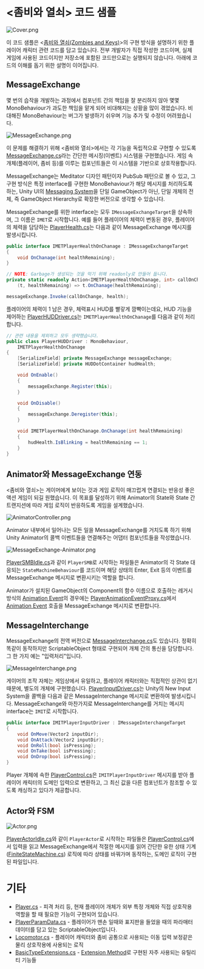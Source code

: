 # <좀비와 열쇠> 코드 샘플
![Cover.png](/Images/Cover.png)

이 코드 샘플은 <[좀비와 열쇠(Zombies and Keys)](https://store.steampowered.com/app/1167150/Zombies_and_Keys/)>의 구현 방식을 설명하기 위한 플레이어 캐릭터 관련 코드를 담고 있습니다. 전부 개발자가 직접 작성한 코드이며, 실제 게임에 사용된 코드이지만 저장소에 포함된 코드만으로는 실행되지 않습니다. 아래에 코드의 이해를 돕기 위한 설명이 이어집니다.

## MessageExchange
몇 번의 습작을 개발하는 과정에서 컴포넌트 간의 책임을 잘 분리하지 않아 몇몇 MonoBehaviour가 과도한 책임을 맡게 되어 비대해지는 상황을 많이 겪었습니다. 비대해진 MonoBehaviour는 버그가 발생하기 쉬우며 기능 추가 및 수정이 어려웠습니다.

![MessageExchange.png](/Images/MessageExchange.png)

이 문제를 해결하기 위해 <좀비와 열쇠>에서는 각 기능을 독립적으로 구현할 수 있도록 [MessageExchange.cs]라는 간단한 메시징(이벤트) 시스템을 구현했습니다. 게임 속 개체(플레이어, 좀비 등)를 이루는 컴포넌트들은 이 시스템을 기반으로 상호작용합니다.

MessageExchange는 Meditator 디자인 패턴이자 PubSub 패턴으로 볼 수 있고, 그 구현 방식은 특정 interface를 구현한 MonoBehaviour가 해당 메시지를 처리하도록 하는, Unity UI의 [Messaging System]을 단일 GameObject가 아닌, 단일 개체의 전체, 즉 GameObject Hierarchy로 확장한 버전으로 생각할 수 있습니다.

MessageExchange를 위한 interface는 모두 `IMessageExchangeTarget`을 상속하며, 그 이름은 `IMET`로 시작합니다. 예를 들어 플레이어의 체력이 변동된 경우, 플레이어의 체력을 담당하는 [PlayerHealth.cs]는 다음과 같이 MessageExchange 메시지를 발생시킵니다.

```csharp
public interface IMETPlayerHealthOnChanage : IMessageExchangeTarget
{
    void OnChanage(int healthRemaining);
}

// NOTE: Garbage가 생성되는 것을 막기 위해 readonly로 만들어 둡니다.
private static readonly Action<IMETPlayerHealthOnChanage, int> callOnChange =
    (t, healthRemaining) => t.OnChanage(healthRemaining);

messageExchange.Invoke(callOnChange, health);
```

플레이어의 체력이 1 남은 경우, 체력표시 HUD를 빨갛게 깜빡이는데요, HUD 기능을 제어하는 [PlayerHUDDriver.cs]는 `IMETPlayerHealthOnChanage`를 다음과 같이 처리합니다.

```csharp
// 관련 내용을 제외하고 모두 생략했습니다.
public class PlayerHUDDriver : MonoBehaviour,
    IMETPlayerHealthOnChanage
{
    [SerializeField] private MessageExchange messageExchange;
    [SerializeField] private HUDDotContainer hudHealth;

    void OnEnable()
    {
        messageExchange.Register(this);
    }

    void OnDisable()
    {
        messageExchange.Deregister(this);
    }

    void IMETPlayerHealthOnChanage.OnChanage(int healthRemaining)
    {
        hudHealth.IsBlinking = healthRemaining == 1;
    }
}
```


## Animator와 MessageExchange 연동
<좀비와 열쇠>는 게이머에게 보이는 것과 게임 로직이 매끄럽게 연결되는 반응성 좋은 액션 게임이 되길 원했습니다. 이 목표를 달성하기 위해 Animator의 State와 State 간 트랜지션에 따라 게임 로직이 반응하도록 게임을 설계했습니다.

![AnimatorController.png](/Images/AnimatorController.png)

Animator 내부에서 일어나는 모든 일을 MessageExchange를 거치도록 하기 위해 Unity Animator의 콜백 이벤트들을 연결해주는 어댑터 컴포넌트들을 작성했습니다.

![MessageExchange-Animator.png](/Images/MessageExchange-Animator.png)

[PlayerSMBIdle.cs]과 같이 `PlayerSMB`로 시작하는 파일들은 Animator의 각 State 대응되는 `StateMachineBehaviour`를 코드이며 해당 상태의 Enter, Exit 등의 이벤트를 MessageExchange 메시지로 변환시키는 역할을 합니다.

Animator가 설치된 GameObject의 Component의 함수 이름으로 호출하는 레거시 방식의 [Animation Event]의 경우에는 [PlayerAnimationEventProxy.cs]에서 [Animation Event] 호출을 MessageExchange 메시지로 변환합니다.


## MessageInterchange
MessageExchange의 전역 버전으로 [MessageInterchange.cs]도 있습니다. 정확히 똑같이 동작하지만 ScriptableObject 형태로 구현되어 개체 간의 통신을 담당합니다. 그 한 가지 예는 "입력처리"입니다.

![MessageInterchange.png](/Images/MessageInterchange.png)

게이머의 조작 자체는 게임상에서 유일하고, 플레이어 캐릭터와는 직접적인 상관이 없기 때문에, 별도의 개체에 구현했습니다. [PlayerInputDriver.cs]는 Unity의 New Input System을 콜백을 다음과 같은 MessageInterchange 메시지로 변환하여 발생시킵니다. MessageExchange와 마찬가지로 MessageInterchange를 거치는 메시지 interface는 `IMIT`로 시작합니다.

```csharp
public interface IMITPlayerInputDriver : IMessageInterchangeTarget
{
    void OnMove(Vector2 inputDir);
    void OnAttack(Vector2 inputDir);
    void OnRoll(bool isPressing);
    void OnTake(bool isPressing);
    void OnDrop(bool isPressing);
}
```

Player 개체에 속한 [PlayerControl.cs]은 `IMITPlayerInputDriver` 메시지를 받아 플레이어 캐릭터의 도메인 입력으로 변환하고, 그 최신 값을 다른 컴포넌트가 참조할 수 있도록 캐싱하고 있다가 제공합니다.


## Actor와 FSM

![Actor.png](/Images/Actor.png)

[PlayerActorIdle.cs]와 같이 `PlayerActor`로 시작하는 파일들은 [PlayerControl.cs]에서 입력을 읽고 MessageExchange에서 적절한 메시지를 읽어 간단한 유한 상태 기계([FiniteStateMachine.cs]) 로직에 따라 상태를 바꿔가며 동작하는, 도메인 로직이 구현된 파일입니다.

# 기타
- [Player.cs] - 피격 처리 등, 현재 플레이어 개체가 외부 특정 개체와 직접 상호작용 역할을 할 때 필요한 기능이 구현되어 있습니다.
- [PlayerParamData.cs] - 플레이어가 맨손 일때와 표지판을 들었을 때의 파라매터 데이터를 담고 있는 ScriptableObject입니다.
- [Locomotor.cs] - 플레이어 캐릭터와 좀비 공통으로 사용되는 이동 입력 보정같은 물리 상호작용에 사용되는 로직
- [BasicTypeExtensions.cs] - [Extension Method]로 구현된 자주 사용되는 유틸리티 기능들


[MessageExchange.cs]: /Core/MessageExchange.cs
[MessageInterchange.cs]: /Core/MessageInterchange.cs
[FiniteStateMachine.cs]: /Core/FiniteStateMachine.cs
[BasicTypeExtensions.cs]: /Core/BasicTypeExtensions.cs
[Locomotor.cs]: /Core/Locomotor.cs

[Player.cs]: /Player/Player.cs
[PlayerParamData.cs]: /Player/PlayerParamData.cs
[PlayerInputDriver.cs]: /Input/PlayerInputDriver.cs
[PlayerControl.cs]: /Player/PlayerControl.cs
[PlayerHealth.cs]: /Player/PlayerHealth.cs
[PlayerHUDDriver.cs]: /Player/PlayerHUDDriver.cs
[PlayerInputDriver.cs]: /Player/PlayerInputDriver.cs
[PlayerSMBIdle.cs]: /Player/PlayerSMBIdle.cs
[PlayerAnimationEventProxy.cs]: /Player/PlayerAnimationEventProxy.cs
[PlayerActorIdle.cs]: /Player/PlayerActorIdle.cs

[Messaging System]: https://docs.unity3d.com/Packages/com.unity.ugui@1.0/manual/MessagingSystem.html
[Animation Event]: https://docs.unity3d.com/Manual/script-AnimationWindowEvent.html
[Extension Method]: https://docs.microsoft.com/en-us/dotnet/csharp/programming-guide/classes-and-structs/extension-methods
